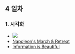 ## 4 일차
### 1. 시각화
- ![](https://extremepresentation.com/wp-content/themes/Generations/assets/images/interactive.png)
- [Napoleon's March & Retreat](https://images.squarespace-cdn.com/content/v1/55b6a6dce4b089e11621d3ed/9c1e9ba5-730b-47c4-909f-99844252faad/Minard.png?format=2500w)
- [Information is Beautiful](https://informationisbeautiful.net)
